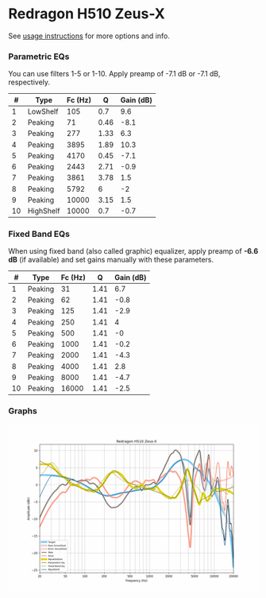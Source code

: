 # Redragon H510 Zeus-X
See [usage instructions](https://github.com/jaakkopasanen/AutoEq#usage) for more options and info.

### Parametric EQs
You can use filters 1-5 or 1-10. Apply preamp of -7.1 dB or -7.1 dB, respectively.

|   # | Type      |   Fc (Hz) |    Q |   Gain (dB) |
|-----|-----------|-----------|------|-------------|
|   1 | LowShelf  |       105 | 0.7  |         9.6 |
|   2 | Peaking   |        71 | 0.46 |        -8.1 |
|   3 | Peaking   |       277 | 1.33 |         6.3 |
|   4 | Peaking   |      3895 | 1.89 |        10.3 |
|   5 | Peaking   |      4170 | 0.45 |        -7.1 |
|   6 | Peaking   |      2443 | 2.71 |        -0.9 |
|   7 | Peaking   |      3861 | 3.78 |         1.5 |
|   8 | Peaking   |      5792 | 6    |        -2   |
|   9 | Peaking   |     10000 | 3.15 |         1.5 |
|  10 | HighShelf |     10000 | 0.7  |        -0.7 |

### Fixed Band EQs
When using fixed band (also called graphic) equalizer, apply preamp of **-6.6 dB** (if available) and set gains manually with these parameters.

|   # | Type    |   Fc (Hz) |    Q |   Gain (dB) |
|-----|---------|-----------|------|-------------|
|   1 | Peaking |        31 | 1.41 |         6.7 |
|   2 | Peaking |        62 | 1.41 |        -0.8 |
|   3 | Peaking |       125 | 1.41 |        -2.9 |
|   4 | Peaking |       250 | 1.41 |         4   |
|   5 | Peaking |       500 | 1.41 |        -0   |
|   6 | Peaking |      1000 | 1.41 |        -0.2 |
|   7 | Peaking |      2000 | 1.41 |        -4.3 |
|   8 | Peaking |      4000 | 1.41 |         2.8 |
|   9 | Peaking |      8000 | 1.41 |        -4.7 |
|  10 | Peaking |     16000 | 1.41 |        -2.5 |

### Graphs
![](./Redragon%20H510%20Zeus-X.png)
